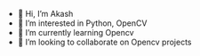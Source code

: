 - 👋 Hi, I’m Akash
- 👀 I’m interested in Python, OpenCV 
- 🌱 I’m currently learning Opencv
- 💞️ I’m looking to collaborate on Opencv projects

